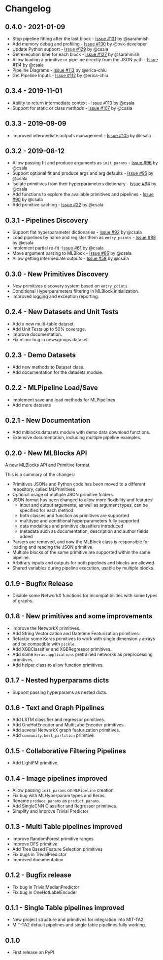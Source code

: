 Changelog
=========

0.4.0 - 2021-01-09
------------------

* Stop pipeline fitting after the last block - [Issue #131](https://github.com/MLBazaar/MLBlocks/issues/131) by @sarahmish
* Add memory debug and profiling - [Issue #130](https://github.com/MLBazaar/MLBlocks/issues/130) by @pvk-developer
* Update Python support - [Issue #129](https://github.com/MLBazaar/MLBlocks/issues/129) by @csala
* Get execution time for each block - [Issue #127](https://github.com/MLBazaar/MLBlocks/issues/127) by @sarahmish
* Allow loading a primitive or pipeline directly from the JSON path - [Issue #114](https://github.com/MLBazaar/MLBlocks/issues/114) by @csala
* Pipeline Diagrams - [Issue #113](https://github.com/MLBazaar/MLBlocks/issues/113) by @erica-chiu
* Get Pipeline Inputs - [Issue #112](https://github.com/MLBazaar/MLBlocks/issues/112) by @erica-chiu

0.3.4 - 2019-11-01
------------------

* Ability to return intermediate context - [Issue #110](https://github.com/MLBazaar/MLBlocks/issues/110) by @csala
* Support for static or class methods - [Issue #107](https://github.com/MLBazaar/MLBlocks/issues/107) by @csala

0.3.3 - 2019-09-09
------------------

* Improved intermediate outputs management - [Issue #105](https://github.com/MLBazaar/MLBlocks/issues/105) by @csala

0.3.2 - 2019-08-12
------------------

* Allow passing fit and produce arguments as `init_params` - [Issue #96](https://github.com/MLBazaar/MLBlocks/issues/96) by @csala
* Support optional fit and produce args and arg defaults - [Issue #95](https://github.com/MLBazaar/MLBlocks/issues/95) by @csala
* Isolate primitives from their hyperparameters dictionary - [Issue #94](https://github.com/MLBazaar/MLBlocks/issues/94) by @csala
* Add functions to explore the available primitives and pipelines - [Issue #90](https://github.com/MLBazaar/MLBlocks/issues/90) by @csala
* Add primitive caching - [Issue #22](https://github.com/MLBazaar/MLBlocks/issues/22) by @csala

0.3.1 - Pipelines Discovery
---------------------------

* Support flat hyperparameter dictionaries - [Issue #92](https://github.com/MLBazaar/MLBlocks/issues/92) by @csala
* Load pipelines by name and register them as `entry_points` - [Issue #88](https://github.com/MLBazaar/MLBlocks/issues/88) by @csala
* Implement partial re-fit -[Issue #61](https://github.com/MLBazaar/MLBlocks/issues/61) by @csala
* Move argument parsing to MLBlock - [Issue #86](https://github.com/MLBazaar/MLBlocks/issues/86) by @csala
* Allow getting intermediate outputs - [Issue #58](https://github.com/MLBazaar/MLBlocks/issues/58) by @csala

0.3.0 - New Primitives Discovery
--------------------------------

* New primitives discovery system based on `entry_points`.
* Conditional Hyperparameters filtering in MLBlock initialization.
* Improved logging and exception reporting.

0.2.4 - New Datasets and Unit Tests
-----------------------------------

* Add a new multi-table dataset.
* Add Unit Tests up to 50% coverage.
* Improve documentation.
* Fix minor bug in newsgroups dataset.

0.2.3 - Demo Datasets
---------------------

* Add new methods to Dataset class.
* Add documentation for the datasets module.

0.2.2 - MLPipeline Load/Save
----------------------------

* Implement save and load methods for MLPipelines
* Add more datasets

0.2.1 - New Documentation
-------------------------

* Add mlblocks.datasets module with demo data download functions.
* Extensive documentation, including multiple pipeline examples.

0.2.0 - New MLBlocks API
------------------------

A new MLBlocks API and Primitive format.

This is a summary of the changes:

* Primitives JSONs and Python code has been moved to a different repository, called MLPrimitives
* Optional usage of multiple JSON primitive folders.
* JSON format has been changed to allow more flexibility and features:
    * input and output arguments, as well as argument types, can be specified for each method
    * both classes and function as primitives are supported
    * multitype and conditional hyperparameters fully supported
    * data modalities and primitive classifiers introduced
    * metadata such as documentation, description and author fields added
* Parsers are removed, and now the MLBlock class is responsible for loading and reading the
  JSON primitive.
* Multiple blocks of the same primitive are supported within the same pipeline.
* Arbitrary inputs and outputs for both pipelines and blocks are allowed.
* Shared variables during pipeline execution, usable by multiple blocks.

0.1.9 - Bugfix Release
----------------------

* Disable some NetworkX functions for incompatibilities with some types of graphs.

0.1.8 - New primitives and some improvements
--------------------------------------------

* Improve the NetworkX primitives.
* Add String Vectorization and Datetime Featurization primitives.
* Refactor some Keras primitives to work with single dimension `y` arrays and be compatible with `pickle`.
* Add XGBClassifier and XGBRegressor primitives.
* Add some `keras.applications` pretrained networks as preprocessing primitives.
* Add helper class to allow function primitives.

0.1.7 - Nested hyperparams dicts
--------------------------------

* Support passing hyperparams as nested dicts.

0.1.6 - Text and Graph Pipelines
--------------------------------

* Add LSTM classifier and regressor primitives.
* Add OneHotEncoder and MultiLabelEncoder primitives.
* Add several NetworkX graph featurization primitives.
* Add `community.best_partition` primitive.

0.1.5 - Collaborative Filtering Pipelines
-----------------------------------------

* Add LightFM primitive.

0.1.4 - Image pipelines improved
--------------------------------

* Allow passing `init_params` on `MLPipeline` creation.
* Fix bug with MLHyperparam types and Keras.
* Rename `produce_params` as `predict_params`.
* Add SingleCNN Classifier and Regressor primitives.
* Simplify and improve Trivial Predictor

0.1.3 - Multi Table pipelines improved
--------------------------------------

* Improve RandomForest primitive ranges
* Improve DFS primitive
* Add Tree Based Feature Selection primitives
* Fix bugs in TrivialPredictor
* Improved documentation

0.1.2 - Bugfix release
----------------------

* Fix bug in TrivialMedianPredictor
* Fix bug in OneHotLabelEncoder

0.1.1 - Single Table pipelines improved
---------------------------------------

* New project structure and primitives for integration into MIT-TA2.
* MIT-TA2 default pipelines and single table pipelines fully working.

0.1.0
-----

* First release on PyPI.
